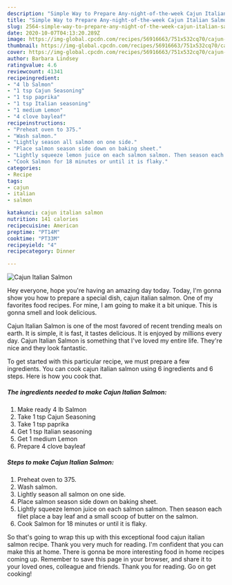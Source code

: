 ```yaml
---
description: "Simple Way to Prepare Any-night-of-the-week Cajun Italian Salmon"
title: "Simple Way to Prepare Any-night-of-the-week Cajun Italian Salmon"
slug: 2564-simple-way-to-prepare-any-night-of-the-week-cajun-italian-salmon
date: 2020-10-07T04:13:20.289Z
image: https://img-global.cpcdn.com/recipes/56916663/751x532cq70/cajun-italian-salmon-recipe-main-photo.jpg
thumbnail: https://img-global.cpcdn.com/recipes/56916663/751x532cq70/cajun-italian-salmon-recipe-main-photo.jpg
cover: https://img-global.cpcdn.com/recipes/56916663/751x532cq70/cajun-italian-salmon-recipe-main-photo.jpg
author: Barbara Lindsey
ratingvalue: 4.6
reviewcount: 41341
recipeingredient:
- "4 lb Salmon"
- "1 tsp Cajun Seasoning"
- "1 tsp paprika"
- "1 tsp Italian seasoning"
- "1 medium Lemon"
- "4 clove bayleaf"
recipeinstructions:
- "Preheat oven to 375."
- "Wash salmon."
- "Lightly season all salmon on one side."
- "Place salmon season side down on baking sheet."
- "Lightly squeeze lemon juice on each salmon salmon. Then season each filet place a bay leaf and a small scoop of butter on the salmon."
- "Cook Salmon for 18 minutes or until it is flaky."
categories:
- Recipe
tags:
- cajun
- italian
- salmon

katakunci: cajun italian salmon 
nutrition: 141 calories
recipecuisine: American
preptime: "PT14M"
cooktime: "PT33M"
recipeyield: "4"
recipecategory: Dinner

---
```



![Cajun Italian Salmon](https://img-global.cpcdn.com/recipes/56916663/751x532cq70/cajun-italian-salmon-recipe-main-photo.jpg)

Hey everyone, hope you're having an amazing day today. Today, I'm gonna show you how to prepare a special dish, cajun italian salmon. One of my favorites food recipes. For mine, I am going to make it a bit unique. This is gonna smell and look delicious.



Cajun Italian Salmon is one of the most favored of recent trending meals on earth. It is simple, it is fast, it tastes delicious. It is enjoyed by millions every day. Cajun Italian Salmon is something that I've loved my entire life. They're nice and they look fantastic.


To get started with this particular recipe, we must prepare a few ingredients. You can cook cajun italian salmon using 6 ingredients and 6 steps. Here is how you cook that.

<!--inarticleads1-->

##### The ingredients needed to make Cajun Italian Salmon:

1. Make ready 4 lb Salmon
1. Take 1 tsp Cajun Seasoning
1. Take 1 tsp paprika
1. Get 1 tsp Italian seasoning
1. Get 1 medium Lemon
1. Prepare 4 clove bayleaf




<!--inarticleads2-->

##### Steps to make Cajun Italian Salmon:

1. Preheat oven to 375.
1. Wash salmon.
1. Lightly season all salmon on one side.
1. Place salmon season side down on baking sheet.
1. Lightly squeeze lemon juice on each salmon salmon. Then season each filet place a bay leaf and a small scoop of butter on the salmon.
1. Cook Salmon for 18 minutes or until it is flaky.




So that's going to wrap this up with this exceptional food cajun italian salmon recipe. Thank you very much for reading. I'm confident that you can make this at home. There is gonna be more interesting food in home recipes coming up. Remember to save this page in your browser, and share it to your loved ones, colleague and friends. Thank you for reading. Go on get cooking!
